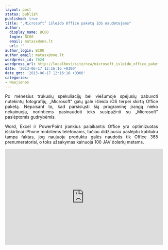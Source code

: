 ```yaml
---
layout: post
status: publish
published: true
title: "„Microsoft” išleido Office paketą iOS naudotojams"
author:
  display_name: BC00
  login: BC00
  email: matasx@one.lt
  url: ''
author_login: BC00
author_email: matasx@one.lt
wordpress_id: 7624
wordpress_url: http://localhost/site/new/microsoft_isleido_office_paketa_ios_naudotojams/
date: '2013-06-17 12:16:16 +0300'
date_gmt: '2013-06-17 12:16:16 +0300'
categories:
- Naujienos
---
```

<p style="text-align: justify;">
	Po mėnesius trukusių spekuliacijų bei vie&scaron;umoje spėjusių pabuvoti nutekintų fotografijų, &bdquo;Microsoft&rdquo; galų gale i&scaron;leido iOS terpei skirtą Office paketą. Nepaisant to, kad parsisiųsti &scaron;ią programinę įrangą nieko nekainuoja, norintiems pasinaudoti teks susipažinti su &bdquo;Microsoft&rdquo; paslėptomis gudrybėmis.</p>
<p style="text-align: justify;">
	Word, Excel ir PowerPoint įrankius palaikantis Office yra optimizuotas i&scaron;skirtinai iPhone mobiliems telefonams, tačiau didžiausiu paslėptu kabliuku tampa faktas, jog naujuoju produktu galės naudotis tik Office 365 prenumeratoriai, o toks užsakymas kainuoja 100 JAV dolerių metams.</p>
<p style="text-align: justify;">
	<iframe allowfullscreen="" frameborder="0" height="315" src="http://www.youtube.com/embed/nDR150tAOkk" width="520"></iframe></p>
